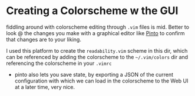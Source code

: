 # Creating a Colorscheme w the GUI

fiddling around with colorscheme editing through `.vim` files is mid. Better to look @ the changes you make with a graphical editor like [Pinto](https://pintovim.dev/) to confirm that changes are to your liking.

I used this platform to create the `readability.vim` scheme in this dir, which can be referenced by adding the colorscheme to the `~/.vim/colors` dir and referencing the colorscheme in your `.vimrc`
+ pinto also lets you save state, by exporting a JSON of the current configuration with which we can load in the colorscheme to the Web UI at a later time, very nice. 



